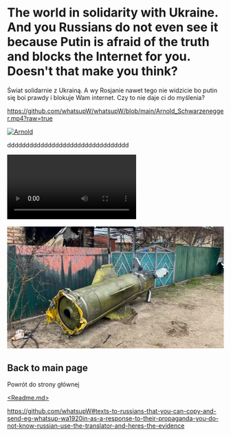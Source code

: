# The world in solidarity with Ukraine. And you Russians do not even see it because Putin is afraid of the truth and blocks the Internet for you. Doesn't that make you think?
Świat solidarnie z Ukrainą. A wy Rosjanie nawet tego nie widzicie bo putin się boi prawdy i blokuje Wam internet. Czy to nie daje ci do myślenia?


https://github.com/whatsupW/whatsupW/blob/main/Arnold_Schwarzenegger.mp4?raw=true

[![Arnold](https://i.imgur.com/vKb2F1B.png)](https://github.com/whatsupW/whatsupW/blob/main/Arnold_Schwarzenegger.mp4)

ddddddddddddddddddddddddddddddddd

![ToczkaU.jpg](https://github.com/whatsupW/whatsupW/blob/main/Arnold_Schwarzenegger.mp4)

![ToczkaU3.jpg](https://github.com/whatsupW/whatsupW/blob/main/img/3/sprzet3.jpg)

## Back to main page
Powrót do strony głównej

[<Readme.md>](<https://github.com/whatsupW/whatsupW/blob/main/README.md#texts-to-russians-that-you-can-copy-and-send-eg-whatsup-wa1920in-as-a-response-to-their-propaganda-you-do-not-know-russian-use-the-translator-and-heres-the-evidence>)

https://github.com/whatsupW#texts-to-russians-that-you-can-copy-and-send-eg-whatsup-wa1920in-as-a-response-to-their-propaganda-you-do-not-know-russian-use-the-translator-and-heres-the-evidence
